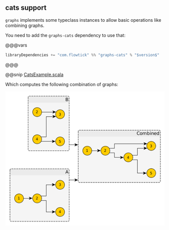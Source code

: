 ## cats support

`graphs` implements some typeclass instances to allow basic operations like combining graphs.

You need to add the `graphs-cats` dependency to use that:

@@@vars
```scala
libraryDependencies += "com.flowtick" %% "graphs-cats" % "$version$"
```
@@@

@@snip [CatsExample.scala](../../../../examples/shared/src/main/scala/examples/CatsExample.scala)

Which computes the following combination of graphs:

![monoid example](monoid-example.png)